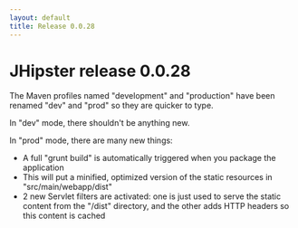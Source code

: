 ```yaml
---
layout: default
title: Release 0.0.28
---
```


JHipster release 0.0.28
==================


The Maven profiles named "development" and "production" have been renamed "dev" and "prod" so they are quicker to type.

In "dev" mode, there shouldn't be anything new.

In "prod" mode, there are many new things:

- A full "grunt build" is automatically triggered when you package the application
- This will put a minified, optimized version of the static resources in "src/main/webapp/dist"
- 2 new Servlet filters are activated: one is just used to serve the static content from the "/dist" directory, and the other adds HTTP headers so this content is cached
